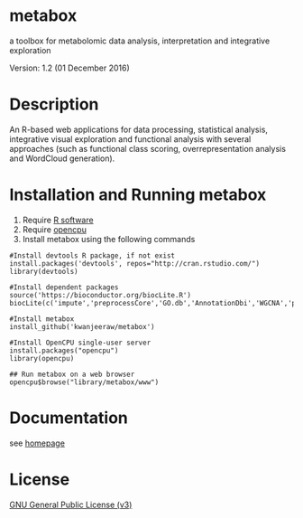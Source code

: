 # metabox
a toolbox for metabolomic data analysis, interpretation and integrative exploration

Version: 1.2 (01 December 2016)

Description
=========
An R-based web applications for data processing, statistical analysis, integrative visual exploration and functional analysis with several approaches (such as functional class scoring, overrepresentation analysis and WordCloud generation).

Installation and Running metabox
=========
  1. Require [R software](https://www.r-project.org/)
  2. Require [opencpu](https://www.opencpu.org/)
  3. Install metabox using the following commands
```
#Install devtools R package, if not exist
install.packages('devtools', repos="http://cran.rstudio.com/")
library(devtools)

#Install dependent packages
source('https://bioconductor.org/biocLite.R')
biocLite(c('impute','preprocessCore','GO.db','AnnotationDbi','WGCNA','piano','qpgraph','BioNet','ChemmineR'))

#Install metabox
install_github('kwanjeeraw/metabox')

#Install OpenCPU single-user server
install.packages("opencpu")
library(opencpu)

## Run metabox on a web browser
opencpu$browse("library/metabox/www")

```

Documentation
=========
see [homepage](http://kwanjeeraw.github.io/metabox/)

License
=========
[GNU General Public License (v3)](https://github.com/kwanjeeraw/metabox/blob/master/LICENSE)
